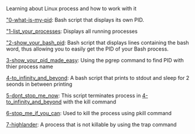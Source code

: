 Learning about Linux process and how to work with it

["0-what-is-my-pid](./0-what-is-my-pid): Bash script that displays its own PID.

["1-list_your_processes](./1-list_your_processes): Displays all running processes

["2-show_your_bash_pid](./2-show_your_bash_pid): Bash script that displays lines containing the bash word, thus allowing you to easily get the PID of your Bash process.

[3-show_your_pid_made_easy](./3-show_your_bash_pid_made_easy): Using the pgrep command to find PID with thier process name

[4-to_infinity_and_beyond](./4-to_infinity_and_beyond): A bash script that prints to stdout and sleep for 2 seonds in between printing

[5-dont_stop_me_now](./5-dont_stop_me_now): This script terminates process in [4-to_infinity_and_beyond](./4-to_infinity_and_beyond) with the kill command

[6-stop_me_if_you_can](./6-stop_me_if_you_can): Used to kill the process using pkill command

[7-highlander](./7-highlander): A process that is not killable by using the trap command